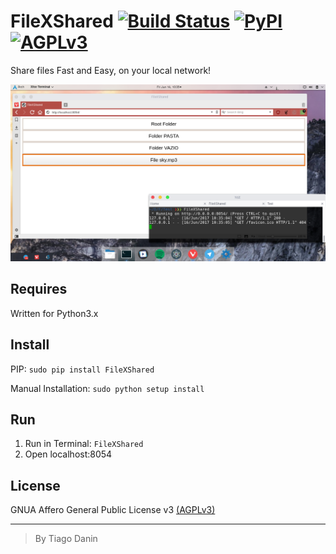 # FileXShared [![Build Status](https://travis-ci.org/TiagoDanin/FileXShared.svg?branch=master)](https://travis-ci.org/TiagoDanin/FileXShared) [![PyPI](https://img.shields.io/badge/PyPI-FileXShared-yellow.svg)](https://pypi.python.org/pypi/FileXShared) [![AGPLv3](https://img.shields.io/badge/License-AGPLv3-blue.svg)](https://github.com/TiagoDanin/FileXShared/blob/master/LICENSE)
Share files Fast and Easy, on your local network!

![Screenshots](https://raw.githubusercontent.com/TiagoDanin/FileXShared/master/Screenshots.png)

## Requires
Written for Python3.x

## Install
PIP: `sudo pip install FileXShared`

Manual Installation: `sudo python setup install`

## Run
1. Run in Terminal: `FileXShared`
2. Open localhost:8054

## License
GNUA Affero General Public License v3 [(AGPLv3)](https://github.com/TiagoDanin/FileXShared/blob/master/LICENSE)

---
> By Tiago Danin
